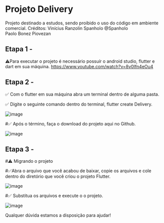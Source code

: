 # Projeto Delivery

Projeto destinado a estudos, sendo proibido o uso do código em ambiente comercial.
Créditos: Vinícius Ranzolin Spanholo @Spanholo  
          Paolo Bonez Piovezan

## Etapa 1 - 
⚠️Para executar o projeto é necessário possuír o android studio, flutter e dart em sua máquina.
https://www.youtube.com/watch?v=8v0Ifn4eOu4  

## Etapa 2 -
✅ Com o flutter em sua máquina abra um terminal dentro de alguma pasta.  

✅ Digite o seguinte comando dentro do terminal, flutter create Delivery.  

![image](https://user-images.githubusercontent.com/53911433/124665272-e68c4800-de82-11eb-83fb-f1eb3615e8ea.png)  

#✅ Após o término, faça o download do projeto aqui no Github.  

![image](https://user-images.githubusercontent.com/53911433/124665419-13405f80-de83-11eb-81e1-8cc3edff4aba.png)  

## Etapa 3 -  

#⚠️ Migrando o projeto  

#✅Abra o arquivo que você acabou de baixar, copie os arquivos e cole dentro do diretório que você criou o projeto Flutter.  

![image](https://user-images.githubusercontent.com/53911433/124665690-69ad9e00-de83-11eb-9bc6-2add371b7116.png)  

#✅ Substitua os arquivos e execute o o projeto.  

![image](https://user-images.githubusercontent.com/53911433/124666057-dc1e7e00-de83-11eb-8bea-b030e8475190.png)  


Qualquer dúvida estamos a disposição para ajudar!
